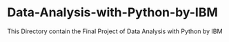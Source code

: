 # Data-Analysis-with-Python-by-IBM
This Directory contain the Final Project of Data Analysis with Python by IBM
